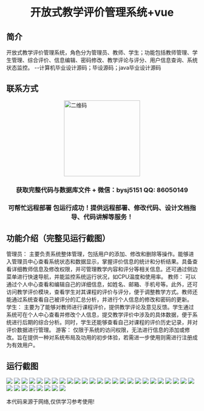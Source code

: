 <p><h1 align="center">开放式教学评价管理系统+vue</h1></p>

## 简介
开放式教学评价管理系统，角色分为管理员、教师、学生；功能包括教师管理、学生管理、综合评价、信息编辑、密码修改、教学评论与评分、用户信息查询、系统状态监控。    --计算机毕业设计源码；毕设源码；java毕业设计源码


## 联系方式
<img src="https://bs-1329754181.cos.ap-shanghai.myqcloud.com/wx.jpg" alt="二维码" style="display: block; margin: 0 auto;" width="200px">
<p><h3 align="center">获取完整代码与数据库文件 + 微信：bysj5151 QQ: 86050149</h3></p>
<p><h3 align="center">可帮忙远程部署 包运行成功！提供远程部署、修改代码、设计文档指导、代码讲解等服务！</h3></p>

## 功能介绍（完整见运行截图）
管理员： 主要负责系统整体管理，包括用户的添加、修改和删除等操作。能够进入管理员中心查看系统状态和数据显示，掌握评价信息的统计和分析结果。具备查看详细教师信息及修改权限，并可管理教学内容和评分等相关信息。还可通过侧边菜单进行快速导航，并能监控系统运行状况，如CPU温度和使用率。 教师： 可以通过个人中心查看和编辑自己的详细信息，如姓名、邮箱、手机号等。此外，还可访问教学评价模块，查看学生对其课程的评价与评分，便于调整教学方式。教师还能通过系统查看自己被评分的汇总分析，并进行个人信息的修改和密码的更新。 学生： 主要为了能够对教师进行课程评价，提供教学评论及意见反馈。学生通过系统可在个人中心查看并修改个人信息，提交教学评价中涉及的具体数据，便于系统进行后期的综合分析。同时，学生还能够查看自己对课程的评价历史记录，并对评价数据进行管理。 游客： 仅限于系统的访问权限，无法进行信息的添加或修改。旨在提供一种对系统布局及功用的初步体验，若需进一步使用则需进行注册成为有效用户。


## 运行截图
![](https://bs-1329754181.cos.ap-shanghai.myqcloud.com/ssm/OpenTeachingEvaluationManagementSystem/img/001.jpg)
![](https://bs-1329754181.cos.ap-shanghai.myqcloud.com/ssm/OpenTeachingEvaluationManagementSystem/img/002.jpg)
![](https://bs-1329754181.cos.ap-shanghai.myqcloud.com/ssm/OpenTeachingEvaluationManagementSystem/img/003.jpg)
![](https://bs-1329754181.cos.ap-shanghai.myqcloud.com/ssm/OpenTeachingEvaluationManagementSystem/img/004.jpg)
![](https://bs-1329754181.cos.ap-shanghai.myqcloud.com/ssm/OpenTeachingEvaluationManagementSystem/img/005.jpg)
![](https://bs-1329754181.cos.ap-shanghai.myqcloud.com/ssm/OpenTeachingEvaluationManagementSystem/img/006.jpg)
![](https://bs-1329754181.cos.ap-shanghai.myqcloud.com/ssm/OpenTeachingEvaluationManagementSystem/img/007.jpg)
![](https://bs-1329754181.cos.ap-shanghai.myqcloud.com/ssm/OpenTeachingEvaluationManagementSystem/img/008.jpg)
![](https://bs-1329754181.cos.ap-shanghai.myqcloud.com/ssm/OpenTeachingEvaluationManagementSystem/img/009.jpg)
![](https://bs-1329754181.cos.ap-shanghai.myqcloud.com/ssm/OpenTeachingEvaluationManagementSystem/img/010.jpg)
![](https://bs-1329754181.cos.ap-shanghai.myqcloud.com/ssm/OpenTeachingEvaluationManagementSystem/img/011.jpg)
![](https://bs-1329754181.cos.ap-shanghai.myqcloud.com/ssm/OpenTeachingEvaluationManagementSystem/img/012.jpg)
![](https://bs-1329754181.cos.ap-shanghai.myqcloud.com/ssm/OpenTeachingEvaluationManagementSystem/img/013.jpg)
![](https://bs-1329754181.cos.ap-shanghai.myqcloud.com/ssm/OpenTeachingEvaluationManagementSystem/img/014.jpg)
![](https://bs-1329754181.cos.ap-shanghai.myqcloud.com/ssm/OpenTeachingEvaluationManagementSystem/img/015.jpg)
![](https://bs-1329754181.cos.ap-shanghai.myqcloud.com/ssm/OpenTeachingEvaluationManagementSystem/img/016.jpg)
![](https://bs-1329754181.cos.ap-shanghai.myqcloud.com/ssm/OpenTeachingEvaluationManagementSystem/img/017.jpg)
![](https://bs-1329754181.cos.ap-shanghai.myqcloud.com/ssm/OpenTeachingEvaluationManagementSystem/img/018.jpg)
![](https://bs-1329754181.cos.ap-shanghai.myqcloud.com/ssm/OpenTeachingEvaluationManagementSystem/img/019.jpg)
![](https://bs-1329754181.cos.ap-shanghai.myqcloud.com/ssm/OpenTeachingEvaluationManagementSystem/img/020.jpg)
![](https://bs-1329754181.cos.ap-shanghai.myqcloud.com/ssm/OpenTeachingEvaluationManagementSystem/img/021.jpg)
![](https://bs-1329754181.cos.ap-shanghai.myqcloud.com/ssm/OpenTeachingEvaluationManagementSystem/img/022.jpg)
![](https://bs-1329754181.cos.ap-shanghai.myqcloud.com/ssm/OpenTeachingEvaluationManagementSystem/img/023.jpg)
![](https://bs-1329754181.cos.ap-shanghai.myqcloud.com/ssm/OpenTeachingEvaluationManagementSystem/img/024.jpg)
![](https://bs-1329754181.cos.ap-shanghai.myqcloud.com/ssm/OpenTeachingEvaluationManagementSystem/img/025.jpg)
![](https://bs-1329754181.cos.ap-shanghai.myqcloud.com/ssm/OpenTeachingEvaluationManagementSystem/img/026.jpg)
![](https://bs-1329754181.cos.ap-shanghai.myqcloud.com/ssm/OpenTeachingEvaluationManagementSystem/img/027.jpg)
![](https://bs-1329754181.cos.ap-shanghai.myqcloud.com/ssm/OpenTeachingEvaluationManagementSystem/img/028.jpg)
![](https://bs-1329754181.cos.ap-shanghai.myqcloud.com/ssm/OpenTeachingEvaluationManagementSystem/img/029.jpg)
![](https://bs-1329754181.cos.ap-shanghai.myqcloud.com/ssm/OpenTeachingEvaluationManagementSystem/img/030.jpg)
![](https://bs-1329754181.cos.ap-shanghai.myqcloud.com/ssm/OpenTeachingEvaluationManagementSystem/img/031.jpg)
![](https://bs-1329754181.cos.ap-shanghai.myqcloud.com/ssm/OpenTeachingEvaluationManagementSystem/img/032.jpg)
![](https://bs-1329754181.cos.ap-shanghai.myqcloud.com/ssm/OpenTeachingEvaluationManagementSystem/img/033.jpg)

<p>本代码来源于网络,仅供学习参考使用!</p>
